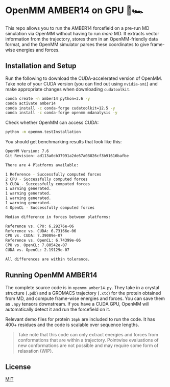 # OpenMM AMBER14 on GPU 🧬🏎️

This repo allows you to run the AMBER14 forcefield on a pre-run MD simulation via OpenMM without having to run _more_ MD. It extracts vector information from the trajectory, stores them in an OpenMM-friendly data format, and the OpenMM simulator parses these coordinates to give frame-wise energies and forces. 

## Installation and Setup

Run the following to download the CUDA-accelerated version of OpenMM. Take note of your CUDA version (you can find out using `nvidia-smi`) and make appropriate changes when downloading `cudatoolkit`.

```bash
conda create -n amber14 python=3.6 -y
conda activate amber14
conda install -c conda-forge cudatoolkit=12.5 -y
conda install -c conda-forge openmm mdanalysis -y
```

Check whether OpenMM can access CUDA:
```bash
python -m openmm.testInstallation
```

You should get benchmarking results that look like this:

```bash
OpenMM Version: 7.6
Git Revision: ad113a0cb37991a2de67a08026cf3b91616bafbe

There are 4 Platforms available:

1 Reference - Successfully computed forces
2 CPU - Successfully computed forces
3 CUDA - Successfully computed forces
1 warning generated.
1 warning generated.
1 warning generated.
1 warning generated.
4 OpenCL - Successfully computed forces

Median difference in forces between platforms:

Reference vs. CPU: 6.29276e-06
Reference vs. CUDA: 6.73166e-06
CPU vs. CUDA: 7.39089e-07
Reference vs. OpenCL: 6.74399e-06
CPU vs. OpenCL: 7.80542e-07
CUDA vs. OpenCL: 2.19129e-07

All differences are within tolerance.
```

## Running OpenMM AMBER14

The complete source code is in `openmm_amber14.py`. They take in a crystal structure (`.pdb`) and a GROMACS trajectory (`.xtc`) for the protein obtained from MD, and compute frame-wise energies and forces. You can save them as `.npy` tensors downstream. If you have a CUDA GPU, OpenMM will automatically detect it and run the forcefield on it.

Relevant demo files for protein `16pk` are included to run the code. It has 400+ residues and the code is scalable over sequence lengths.

> Take note that this code can only extract energies and forces from conformations that are within a trajectory. Pointwise evaluations of new conformations are not possible and may require some form of relaxation (WIP). 

## License
[MIT](https://github.com/rish-16/amber14-ff-openmm-gpu/blob/main/LICENSE)